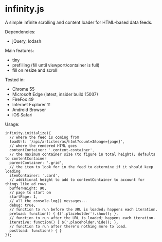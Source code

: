 # infinity.js

A simple infinite scrolling and content loader for HTML-based data feeds.

Dependencies:
- jQuery, lodash

Main features:
- tiny
- prefilling (fill until viewport/container is full)
- fill on resize and scroll

Tested in:
- Chrome 55
- Microsoft Edge (latest, insider build 15007)
- FireFox 49
- Internet Explorer 11
- Android Browser
- iOS Safari

Usage:

```
infinity.initialize({
  // where the feed is coming from
  loadUrl: '/api/articles/as/html?count=3&page={page}',
  // where the rendered HTML goes
  contentContainer: '.content-container',
  // the maximum container size (to figure in total height); defaults to contentContainer
  parentContainer: '.grid',
  // the item to look for in the feed to determine if it should keep loading
  itemContainer: '.card',
  // additional height to add to contentContainer to account for things like ad rows
  bufferHeight: 90,
  // page to start on
  startPage: 1,
  // all the console.log() messages...
  debug: true,
  // function to run before the URL is loaded; happens each iteration.
  preload: function() { $('.placeholder').show(); },
  // function to run after the URL is loaded; happens each iteration.
  iterative: function() { $('.placeholder.hide(); },
  // function to run after there's nothing more to load.
  postload: function() { }
});
```
